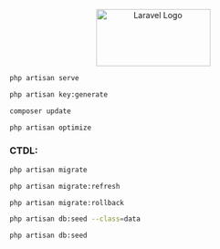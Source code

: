 <p align="center"><a href="https://laravel.com" target="_blank"><img src="https://raw.githubusercontent.com/laravel/art/master/logo-lockup/5%20SVG/2%20CMYK/1%20Full%20Color/laravel-logolockup-cmyk-red.svg" width="200" height="100" alt="Laravel Logo"></a></p>

```bash
php artisan serve
```
```bash
php artisan key:generate
```
```bash
composer update
```
```bash
php artisan optimize
```

### **CTDL:**

```bash
php artisan migrate
```
```bash
php artisan migrate:refresh
```
```bash
php artisan migrate:rollback
```
```bash
php artisan db:seed --class=data
```
```bash
php artisan db:seed
```

